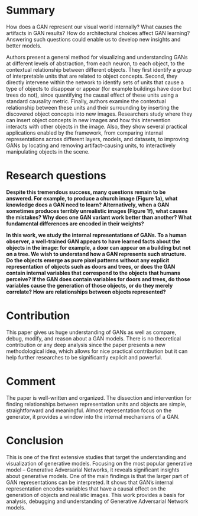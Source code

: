 # Summary
How does a GAN represent our visual world internally? What causes the artifacts in GAN results? How do architectural choices affect GAN learning? Answering such questions could enable us to develop new insights and better models.

Authors present a general method for visualizing and understanding GANs at different levels of abstraction, from each neuron, to each object, to the contextual relationship between different objects. They first identify a group of interpretable units that are related to object concepts. Second, they directly intervene within the network to identify sets of units that cause a type of objects to disappear or appear (for example buildings have door but trees do not), since quantifying the causal effect of these units using a standard causality metric. Finally, authors examine the contextual relationship between these units and their surrounding by inserting the discovered object concepts into new images. Researchers study where they can insert object concepts in new images and how this intervention interacts with other objects in the image.
Also, they show several practical applications enabled by the framework, from comparing internal representations across different layers, models, and datasets, to improving GANs by locating and removing artifact-causing units, to interactively manipulating objects in the scene.

# Research questions
**Despite this tremendous success, many questions remain to be answered. For example, to produce a
church image (Figure 1a), what knowledge does a GAN need to learn? Alternatively, when a GAN
sometimes produces terribly unrealistic images (Figure 1f), what causes the mistakes? Why does one
GAN variant work better than another? What fundamental differences are encoded in their weights?**

**In this work, we study the internal representations of GANs. To a human observer, a well-trained
GAN appears to have learned facts about the objects in the image: for example, a door can appear on
a building but not on a tree. We wish to understand how a GAN represents such structure. Do the
objects emerge as pure pixel patterns without any explicit representation of objects such as doors and
trees, or does the GAN contain internal variables that correspond to the objects that humans perceive?
If the GAN does contain variables for doors and trees, do those variables cause the generation of
those objects, or do they merely correlate? How are relationships between objects represented?**


# Contribution
This paper gives us huge understanding of GANs as well as compare, debug, modify, and reason about a GAN models. There is no theoretical contribution or any deep analysis since the paper presents a new methodological idea, which allows for nice practical contribution but it can help further researches to be significantly explicit and powerful.
# Comment
The paper is well-written and organized. The dissection and intervention for finding relationships between representation units and objects are simple, straightforward and meaningful. Almost representation focus on the generator, it provides a window into the internal mechanisms of a GAN.
# Conclusion
This is one of the first extensive studies that target the understanding and visualization of generative models. Focusing on the most popular generative model – Generative Adversarial Networks, it reveals significant insights about generative models. One of the main findings is that the larger part of GAN representations can be interpreted. It shows that GAN’s internal representation encodes variables that have a causal effect on the generation of objects and realistic images. This work provides a basis for analysis, debugging and understanding of Generative Adversarial Network models.
